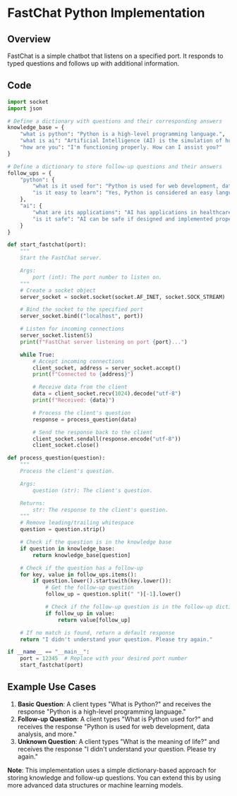 **FastChat Python Implementation**
=====================================

**Overview**
------------

FastChat is a simple chatbot that listens on a specified port. It responds to typed questions and follows up with additional information.

**Code**
------

```python
import socket
import json

# Define a dictionary with questions and their corresponding answers
knowledge_base = {
    "what is python": "Python is a high-level programming language.",
    "what is ai": "Artificial Intelligence (AI) is the simulation of human intelligence in machines.",
    "how are you": "I'm functioning properly. How can I assist you?"
}

# Define a dictionary to store follow-up questions and their answers
follow_ups = {
    "python": {
        "what is it used for": "Python is used for web development, data analysis, and more.",
        "is it easy to learn": "Yes, Python is considered an easy language to learn."
    },
    "ai": {
        "what are its applications": "AI has applications in healthcare, finance, and transportation.",
        "is it safe": "AI can be safe if designed and implemented properly."
    }
}

def start_fastchat(port):
    """
    Start the FastChat server.

    Args:
        port (int): The port number to listen on.
    """
    # Create a socket object
    server_socket = socket.socket(socket.AF_INET, socket.SOCK_STREAM)

    # Bind the socket to the specified port
    server_socket.bind(("localhost", port))

    # Listen for incoming connections
    server_socket.listen(5)
    print(f"FastChat server listening on port {port}...")

    while True:
        # Accept incoming connections
        client_socket, address = server_socket.accept()
        print(f"Connected to {address}")

        # Receive data from the client
        data = client_socket.recv(1024).decode("utf-8")
        print(f"Received: {data}")

        # Process the client's question
        response = process_question(data)

        # Send the response back to the client
        client_socket.sendall(response.encode("utf-8"))
        client_socket.close()

def process_question(question):
    """
    Process the client's question.

    Args:
        question (str): The client's question.

    Returns:
        str: The response to the client's question.
    """
    # Remove leading/trailing whitespace
    question = question.strip()

    # Check if the question is in the knowledge base
    if question in knowledge_base:
        return knowledge_base[question]

    # Check if the question has a follow-up
    for key, value in follow_ups.items():
        if question.lower().startswith(key.lower()):
            # Get the follow-up question
            follow_up = question.split(" ")[-1].lower()

            # Check if the follow-up question is in the follow-up dictionary
            if follow_up in value:
                return value[follow_up]

    # If no match is found, return a default response
    return "I didn't understand your question. Please try again."

if __name__ == "__main__":
    port = 12345  # Replace with your desired port number
    start_fastchat(port)
```

**Example Use Cases**
--------------------

1. **Basic Question**: A client types "What is Python?" and receives the response "Python is a high-level programming language."
2. **Follow-up Question**: A client types "What is Python used for?" and receives the response "Python is used for web development, data analysis, and more."
3. **Unknown Question**: A client types "What is the meaning of life?" and receives the response "I didn't understand your question. Please try again."

**Note**: This implementation uses a simple dictionary-based approach for storing knowledge and follow-up questions. You can extend this by using more advanced data structures or machine learning models.